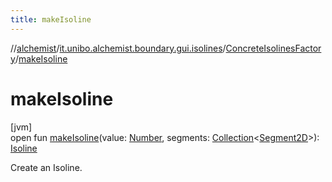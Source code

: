 ```yaml
---
title: makeIsoline
---
```

//[alchemist](../../../index.html)/[it.unibo.alchemist.boundary.gui.isolines](../index.html)/[ConcreteIsolinesFactory](index.html)/[makeIsoline](make-isoline.html)



# makeIsoline



[jvm]\
open fun [makeIsoline](make-isoline.html)(value: [Number](https://docs.oracle.com/javase/8/docs/api/java/lang/Number.html), segments: [Collection](https://docs.oracle.com/javase/8/docs/api/java/util/Collection.html)<[Segment2D](../-segment2-d/index.html)>): [Isoline](../-isoline/index.html)



Create an Isoline.




